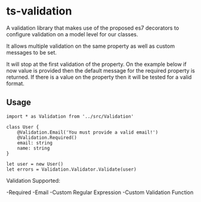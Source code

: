 # ts-validation
A validation library that makes use of the proposed es7 decorators to configure validation on a model level for our classes.

It allows multiple validation on the same property as well as custom messages to be set.

It will stop at the first validation of the property. On the example below if now value is provided then the default message for the required property is returned. If there is a value on the property then it will be tested for a valid format.

## Usage 
```
import * as Validation from '../src/Validation'

class User {
    @Validation.Email('You must provide a valid email!')
    @Validation.Required()
    email: string
    name: string
}

let user = new User()
let errors = Validation.Validator.Validate(user)
```

Validation Supported:

-Required
-Email
-Custom Regular Expression
-Custom Validation Function